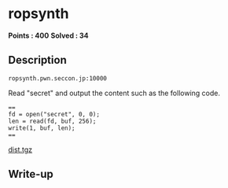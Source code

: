 # ropsynth

**Points : 400**
**Solved : 34**

## Description

	ropsynth.pwn.seccon.jp:10000
Read "secret" and output the content such as the following code.

	==
	fd = open("secret", 0, 0);
	len = read(fd, buf, 256);
	write(1, buf, len);
	==
[dist.tgz](dist.tgz)
## Write-up

